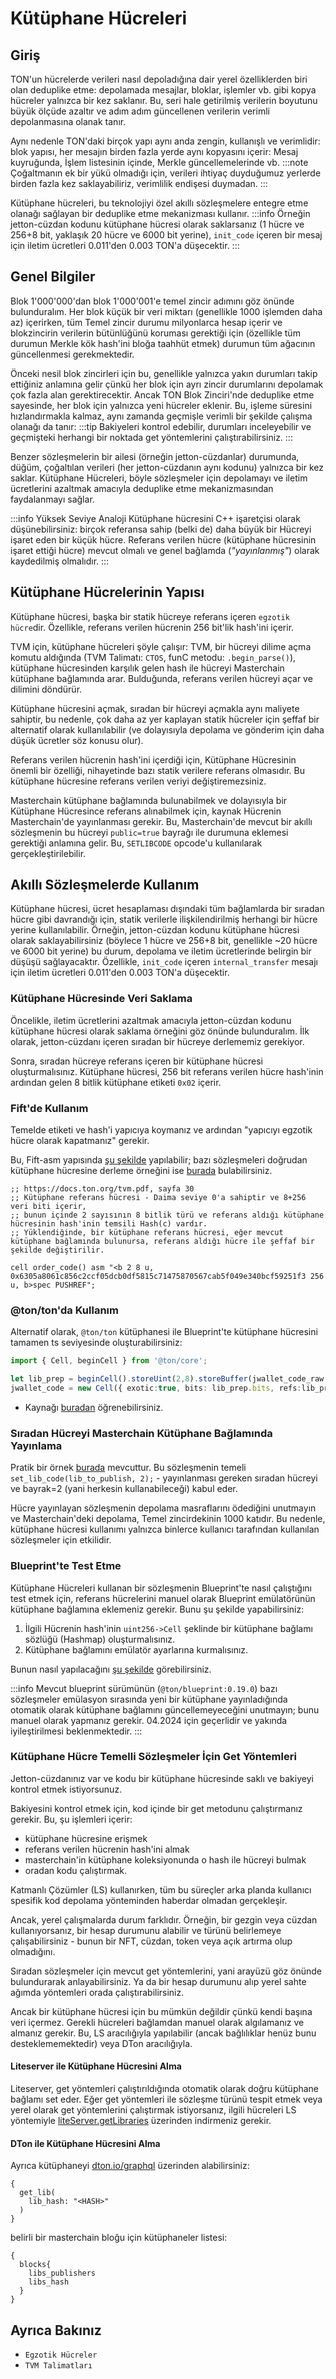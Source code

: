 # Kütüphane Hücreleri

## Giriş
TON'un hücrelerde verileri nasıl depoladığına dair yerel özelliklerden biri olan deduplike etme: depolamada mesajlar, bloklar, işlemler vb. gibi kopya hücreler yalnızca bir kez saklanır. Bu, seri hale getirilmiş verilerin boyutunu büyük ölçüde azaltır ve adım adım güncellenen verilerin verimli depolanmasına olanak tanır.

Aynı nedenle TON'daki birçok yapı aynı anda zengin, kullanışlı ve verimlidir: blok yapısı, her mesajın birden fazla yerde aynı kopyasını içerir: Mesaj kuyruğunda, İşlem listesinin içinde, Merkle güncellemelerinde vb. :::note 
Çoğaltmanın ek bir yükü olmadığı için, verileri ihtiyaç duyduğumuz yerlerde birden fazla kez saklayabiliriz, verimlilik endişesi duymadan.
:::

Kütüphane hücreleri, bu teknolojiyi özel akıllı sözleşmelere entegre etme olanağı sağlayan bir deduplike etme mekanizması kullanır.
:::info
Örneğin jetton-cüzdan kodunu kütüphane hücresi olarak saklarsanız (1 hücre ve 256+8 bit, yaklaşık 20 hücre ve 6000 bit yerine), `init_code` içeren bir mesaj için iletim ücretleri 0.011'den 0.003 TON'a düşecektir.
:::

## Genel Bilgiler

Blok 1'000'000'dan blok 1'000'001'e temel zincir adımını göz önünde bulunduralım. Her blok küçük bir veri miktarı (genellikle 1000 işlemden daha az) içerirken, tüm Temel zincir durumu milyonlarca hesap içerir ve blokzincirin verilerin bütünlüğünü koruması gerektiği için (özellikle tüm durumun Merkle kök hash'ini bloğa taahhüt etmek) durumun tüm ağacının güncellenmesi gerekmektedir.

Önceki nesil blok zincirleri için bu, genellikle yalnızca yakın durumları takip ettiğiniz anlamına gelir çünkü her blok için ayrı zincir durumlarını depolamak çok fazla alan gerektirecektir. Ancak TON Blok Zinciri'nde deduplike etme sayesinde, her blok için yalnızca yeni hücreler eklenir. Bu, işleme süresini hızlandırmakla kalmaz, aynı zamanda geçmişle verimli bir şekilde çalışma olanağı da tanır: :::tip 
Bakiyeleri kontrol edebilir, durumları inceleyebilir ve geçmişteki herhangi bir noktada get yöntemlerini çalıştırabilirsiniz.
:::

Benzer sözleşmelerin bir ailesi (örneğin jetton-cüzdanlar) durumunda, düğüm, çoğaltılan verileri (her jetton-cüzdanın aynı kodunu) yalnızca bir kez saklar. Kütüphane Hücreleri, böyle sözleşmeler için depolamayı ve iletim ücretlerini azaltmak amacıyla deduplike etme mekanizmasından faydalanmayı sağlar.

:::info Yüksek Seviye Analoji
Kütüphane hücresini C++ işaretçisi olarak düşünebilirsiniz: birçok referansa sahip (belki de) daha büyük bir Hücreyi işaret eden bir küçük hücre. Referans verilen hücre (kütüphane hücresinin işaret ettiği hücre) mevcut olmalı ve genel bağlamda (_"yayınlanmış"_) olarak kaydedilmiş olmalıdır.
:::

## Kütüphane Hücrelerinin Yapısı

Kütüphane hücresi, başka bir statik hücreye referans içeren `egzotik hücre`dir. Özellikle, referans verilen hücrenin 256 bit'lik hash'ini içerir.

TVM için, kütüphane hücreleri şöyle çalışır: TVM, bir hücreyi dilime açma komutu aldığında (TVM Talimatı: `CTOS`, funC metodu: `.begin_parse()`), kütüphane hücresinden karşılık gelen hash ile hücreyi Masterchain kütüphane bağlamında arar. Bulduğunda, referans verilen hücreyi açar ve dilimini döndürür.

Kütüphane hücresini açmak, sıradan bir hücreyi açmakla aynı maliyete sahiptir, bu nedenle, çok daha az yer kaplayan statik hücreler için şeffaf bir alternatif olarak kullanılabilir (ve dolayısıyla depolama ve gönderim için daha düşük ücretler söz konusu olur).

Referans verilen hücrenin hash'ini içerdiği için, Kütüphane Hücresinin önemli bir özelliği, nihayetinde bazı statik verilere referans olmasıdır. Bu kütüphane hücresine referans verilen veriyi değiştiremezsiniz.

Masterchain kütüphane bağlamında bulunabilmek ve dolayısıyla bir Kütüphane Hücresince referans alınabilmek için, kaynak Hücrenin Masterchain'de yayınlanması gerekir. Bu, Masterchain'de mevcut bir akıllı sözleşmenin bu hücreyi `public=true` bayrağı ile durumuna eklemesi gerektiği anlamına gelir. Bu, `SETLIBCODE` opcode'u kullanılarak gerçekleştirilebilir.

## Akıllı Sözleşmelerde Kullanım

Kütüphane hücresi, ücret hesaplaması dışındaki tüm bağlamlarda bir sıradan hücre gibi davrandığı için, statik verilerle ilişkilendirilmiş herhangi bir hücre yerine kullanılabilir. Örneğin, jetton-cüzdan kodunu kütüphane hücresi olarak saklayabilirsiniz (böylece 1 hücre ve 256+8 bit, genellikle ~20 hücre ve 6000 bit yerine) bu durum, depolama ve iletim ücretlerinde belirgin bir düşüşü sağlayacaktır. Özellikle, `init_code` içeren `internal_transfer` mesajı için iletim ücretleri 0.011'den 0.003 TON'a düşecektir.

### Kütüphane Hücresinde Veri Saklama
Öncelikle, iletim ücretlerini azaltmak amacıyla jetton-cüzdan kodunu kütüphane hücresi olarak saklama örneğini göz önünde bulunduralım. İlk olarak, jetton-cüzdanı içeren sıradan bir hücreye derlememiz gerekiyor.

Sonra, sıradan hücreye referans içeren bir kütüphane hücresi oluşturmalısınız. Kütüphane hücresi, 256 bit referans verilen hücre hash'inin ardından gelen 8 bitlik kütüphane etiketi `0x02` içerir.

### Fift'de Kullanım
Temelde etiketi ve hash'i yapıcıya koymanız ve ardından "yapıcıyı egzotik hücre olarak kapatmanız" gerekir.

Bu, Fift-asm yapısında [şu şekilde](https://github.com/ton-blockchain/multisig-contract-v2/blob/master/contracts/auto/order_code.func) yapılabilir; bazı sözleşmeleri doğrudan kütüphane hücresine derleme örneğini ise [burada](https://github.com/ton-blockchain/multisig-contract-v2/blob/master/wrappers/Order.compile.ts) bulabilirsiniz.

```fift
;; https://docs.ton.org/tvm.pdf, sayfa 30
;; Kütüphane referans hücresi - Daima seviye 0'a sahiptir ve 8+256 veri biti içerir, 
;; bunun içinde 2 sayısının 8 bitlik türü ve referans aldığı kütüphane hücresinin hash'inin temsili Hash(c) vardır. 
;; Yüklendiğinde, bir kütüphane referans hücresi, eğer mevcut kütüphane bağlamında bulunursa, referans aldığı hücre ile şeffaf bir şekilde değiştirilir.

cell order_code() asm "<b 2 8 u, 0x6305a8061c856c2ccf05dcb0df5815c71475870567cab5f049e340bcf59251f3 256 u, b>spec PUSHREF";
```
### @ton/ton'da Kullanım
Alternatif olarak, `@ton/ton` kütüphanesi ile Blueprint'te kütüphane hücresini tamamen ts seviyesinde oluşturabilirsiniz:

```ts
import { Cell, beginCell } from '@ton/core';

let lib_prep = beginCell().storeUint(2,8).storeBuffer(jwallet_code_raw.hash()).endCell();
jwallet_code = new Cell({ exotic:true, bits: lib_prep.bits, refs:lib_prep.refs});
```

* Kaynağı [buradan](https://github.com/ton-blockchain/stablecoin-contract/blob/de08b905214eb253d27009db6a124fd1feadbf72/sandbox_tests/JettonWallet.spec.ts#L104C1-L105C90) öğrenebilirsiniz.

### Sıradan Hücreyi Masterchain Kütüphane Bağlamında Yayınlama
Pratik bir örnek [burada](https://github.com/ton-blockchain/multisig-contract-v2/blob/master/contracts/helper/librarian.func) mevcuttur. Bu sözleşmenin temeli `set_lib_code(lib_to_publish, 2);` - yayınlanması gereken sıradan hücreyi ve bayrak=2 (yani herkesin kullanabileceği) kabul eder.

Hücre yayınlayan sözleşmenin depolama masraflarını ödediğini unutmayın ve Masterchain'deki depolama, Temel zincirdekinin 1000 katıdır. Bu nedenle, kütüphane hücresi kullanımı yalnızca binlerce kullanıcı tarafından kullanılan sözleşmeler için etkilidir.

### Blueprint'te Test Etme

Kütüphane Hücreleri kullanan bir sözleşmenin Blueprint'te nasıl çalıştığını test etmek için, referans hücrelerini manuel olarak Blueprint emülatörünün kütüphane bağlamına eklemeniz gerekir. Bunu şu şekilde yapabilirsiniz:
1) İlgili Hücrenin hash'inin `uint256->Cell` şeklinde bir kütüphane bağlamı sözlüğü (Hashmap) oluşturmalısınız.
2) Kütüphane bağlamını emülatör ayarlarına kurmalısınız.

Bunun nasıl yapılacağını [şu şekilde](https://github.com/ton-blockchain/stablecoin-contract/blob/de08b905214eb253d27009db6a124fd1feadbf72/sandbox_tests/JettonWallet.spec.ts#L100C9-L103C32) görebilirsiniz.

:::info
Mevcut blueprint sürümünün (`@ton/blueprint:0.19.0`) bazı sözleşmeler emülasyon sırasında yeni bir kütüphane yayınladığında otomatik olarak kütüphane bağlamını güncellemeyeceğini unutmayın; bunu manuel olarak yapmanız gerekir.
04.2024 için geçerlidir ve yakında iyileştirilmesi beklenmektedir.
:::

### Kütüphane Hücre Temelli Sözleşmeler İçin Get Yöntemleri

Jetton-cüzdanınız var ve kodu bir kütüphane hücresinde saklı ve bakiyeyi kontrol etmek istiyorsunuz.

Bakiyesini kontrol etmek için, kod içinde bir get metodunu çalıştırmanız gerekir. Bu, şu işlemleri içerir:
- kütüphane hücresine erişmek
- referans verilen hücrenin hash'ini almak
- masterchain'in kütüphane koleksiyonunda o hash ile hücreyi bulmak
- oradan kodu çalıştırmak.

Katmanlı Çözümler (LS) kullanırken, tüm bu süreçler arka planda kullanıcı spesifik kod depolama yönteminden haberdar olmadan gerçekleşir.

Ancak, yerel çalışmalarda durum farklıdır. Örneğin, bir gezgin veya cüzdan kullanıyorsanız, bir hesap durumunu alabilir ve türünü belirlemeye çalışabilirsiniz - bunun bir NFT, cüzdan, token veya açık artırma olup olmadığını.

Sıradan sözleşmeler için mevcut get yöntemlerini, yani arayüzü göz önünde bulundurarak anlayabilirsiniz. Ya da bir hesap durumunu alıp yerel sahte ağımda yöntemleri orada çalıştırabilirsiniz.

Ancak bir kütüphane hücresi için bu mümkün değildir çünkü kendi başına veri içermez. Gerekli hücreleri bağlamdan manuel olarak algılamanız ve almanız gerekir. Bu, LS aracılığıyla yapılabilir (ancak bağlılıklar henüz bunu desteklememektedir) veya DTon aracılığıyla.

#### Liteserver ile Kütüphane Hücresini Alma
Liteserver, get yöntemleri çalıştırıldığında otomatik olarak doğru kütüphane bağlamı set eder. Eğer get yöntemleri ile sözleşme türünü tespit etmek veya yerel olarak get yöntemlerini çalıştırmak istiyorsanız, ilgili hücreleri LS yöntemiyle [liteServer.getLibraries](https://github.com/ton-blockchain/ton/blob/4cfe1d1a96acf956e28e2bbc696a143489e23631/tl/generate/scheme/lite_api.tl#L96) üzerinden indirmeniz gerekir.

#### DTon ile Kütüphane Hücresini Alma
Ayrıca kütüphaneyi [dton.io/graphql](https://dton.io/graphql) üzerinden alabilirsiniz:
```
{
  get_lib(
    lib_hash: "<HASH>"
  )
}
```
belirli bir masterchain bloğu için kütüphaneler listesi:
```
{
  blocks{
    libs_publishers
    libs_hash
  }
}
```

## Ayrıca Bakınız

* `Egzotik Hücreler`
* `TVM Talimatları`